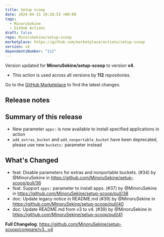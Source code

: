 ```yaml
---
title: Setup scoop
date: 2024-04-15 19:28:53 +00:00
tags:
  - MinoruSekine
  - GitHub Actions
draft: false
repo: MinoruSekine/setup-scoop
marketplace: https://github.com/marketplace/actions/setup-scoop
version: v4
dependentsNumber: "112"
---
```



Version updated for **MinoruSekine/setup-scoop** to version **v4**.
- This action is used across all versions by **112** repositories.

Go to the [GitHub Marketplace](https://github.com/marketplace/actions/setup-scoop) to find the latest changes.

## Release notes

## Summary of this release
* New parameter `apps:` is now available to install specified applications in action
* `add_extras_bucket` and `add_nonportable_bucket` have been deprecated, please use new `buckets:` parameter instead

## What's Changed
* feat: Disable parameters for extras and nonportable buckets. (#34) by @MinoruSekine in https://github.com/MinoruSekine/setup-scoop/pull/36
* feat: Support `apps:` parameter to install apps. (#37) by @MinoruSekine in https://github.com/MinoruSekine/setup-scoop/pull/38
* doc: Update legacy notice in README.md (#39) by @MinoruSekine in https://github.com/MinoruSekine/setup-scoop/pull/40
* doc: Update README.md from v3 to v4. (#39) by @MinoruSekine in https://github.com/MinoruSekine/setup-scoop/pull/41


**Full Changelog**: https://github.com/MinoruSekine/setup-scoop/compare/v3...v4
